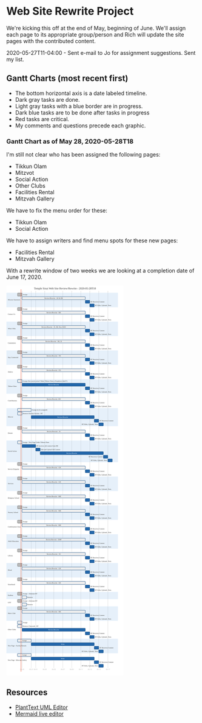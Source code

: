 # Web Site Rewrite Project

We're kicking this off at the end of May, beginning of June. We'll assign each page to its appropriate group/person and Rich will update the site pages with the contributed content.

2020-05-27T11-04:00 - Sent e-mail to Jo for assignment suggestions. Sent my list.

## Gantt Charts (most recent first)
- The bottom horizontal axis is a date labeled timeline.
- Dark gray tasks are done.
- Light gray tasks with a blue border are in progress.
- Dark blue tasks are to be done after tasks in progress
- Red tasks are critical.
- My comments and questions precede each graphic.


### Gantt Chart as of May 28, 2020-05-28T18

I'm still not clear who has been assigned the following pages:
- Tikkun Olam
- Mitzvot
- Social Action
- Other Clubs
- Facilities Rental
- Mitzvah Gallery

We have to fix the menu order for these:
- Tikkun Olam
- Social Action


We have to assign writers and find menu spots for these new pages:
- Facilities Rental
- Mitzvah Gallery



With a rewrite window of two weeks we are looking at a completion date of June 17, 2020.

![](2020-05-28T18.svg)

## Resources

* [PlantText UML Editor](https://www.planttext.com/)
* [Mermaid live editor](https://mermaid-js.github.io/mermaid-live-editor/#/edit/eyJjb2RlIjoiZ2FudHRcbiAgICB0aXRsZSBBIEdhbnR0IERpYWdyYW1cbiAgICBkYXRlRm9ybWF0ICBZWVlZLU1NLUREXG4gICAgc2VjdGlvbiBTZWN0aW9uXG4gICAgQSB0YXNrICAgICAgICAgICA6YTEsIDIwMTQtMDEtMDEsIDMwZFxuICAgIEFub3RoZXIgdGFzayAgICAgOmFmdGVyIGExICAsIDIwZFxuICAgIHNlY3Rpb24gQW5vdGhlclxuICAgIFRhc2sgaW4gc2VjICAgICAgOjIwMTQtMDEtMTIgICwgMTJkXG4gICAgYW5vdGhlciB0YXNrICAgICAgOiAyNGQiLCJtZXJtYWlkIjp7InRoZW1lIjoiZGVmYXVsdCJ9fQ)